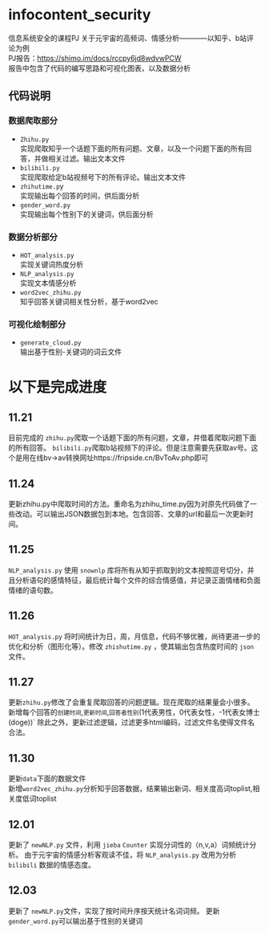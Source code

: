 # infocontent_security
信息系统安全的课程PJ
关于元宇宙的高频词、情感分析————以知乎、b站评论为例</br>
PJ报告：https://shimo.im/docs/rccpy6jd8wdvwPCW
</br>报告中包含了代码的编写思路和可视化图表，以及数据分析
## 代码说明
### 数据爬取部分
- `Zhihu.py`</br>
实现爬取知乎一个话题下面的所有问题、文章，以及一个问题下面的所有回答，并做相关过滤。输出文本文件
- `bilibili.py`</br>
实现爬取给定b站视频号下的所有评论。输出文本文件
- `zhihutime.p`y</br>
实现输出每个回答的时间，供后面分析
- `gender_word.py`</br>
实现输出每个性别下的关键词，供后面分析

### 数据分析部分
- `HOT_analysis.py`</br>
实现关键词热度分析
- `NLP_analysis.py`</br>
实现文本情感分析
- `word2vec_zhihu.py`</br>
知乎回答关键词相关性分析，基于word2vec
### 可视化绘制部分
- `generate_cloud.py`</br>
输出基于性别-关键词的词云文件



# 以下是完成进度
## 11.21
目前完成的
`zhihu.py`爬取一个话题下面的所有问题，文章，并借着爬取问题下面的所有回答。
`bilibili.py`爬取b站视频下的评论。但是注意需要先获取av号。这个是用在线bv->av转换网址https://fripside.cn/BvToAv.php即可
## 11.24
更新zhihu.py中爬取时间的方法。重命名为zhihu_time.py因为对原先代码做了一些改动。可以输出JSON数据包到本地。包含回答、文章的url和最后一次更新时间。

## 11.25
`NLP_analysis.py` 使用 `snownlp` 库将所有从知乎抓取到的文本按照逗号切分，并且分析语句的感情特征，最后统计每个文件的综合情感值，并记录正面情绪和负面情绪的语句数。

## 11.26
`HOT_analysis.py` 将时间统计为日，周，月信息，代码不够优雅，尚待更进一步的优化和分析（图形化等）。修改 `zhishutime.py` ，使其输出包含热度时间的 `json` 文件。

## 11.27
更新`zhihu.py`修改了会重复爬取回答的问题逻辑。现在爬取的结果量会小很多。新增每个回答的`创建时间`,`更新时间`,`回答者性别`(1代表男性，0代表女性，-1代表女博士(doge))`
除此之外，更新过滤逻辑，过滤更多html编码，过滤文件名使得文件名合法。

## 11.30
更新`data`下面的数据文件</br>
新增`word2vec_zhihu.py`分析知乎回答数据，结果输出新词、相关度高词toplist,相关度低词toplist

## 12.01
更新了 `newNLP.py` 文件，利用 `jieba` `Counter` 实现分词性的（n,v,a）词频统计分析。
由于元宇宙的情感分析客观读不佳，将 `NLP_analysis.py` 改用为分析  `bilibili` 数据的情感态度。

## 12.03
更新了 `newNLP.py`文件，实现了按时间升序按天统计名词词频。
更新`gender_word.py`可以输出基于性别的关键词
